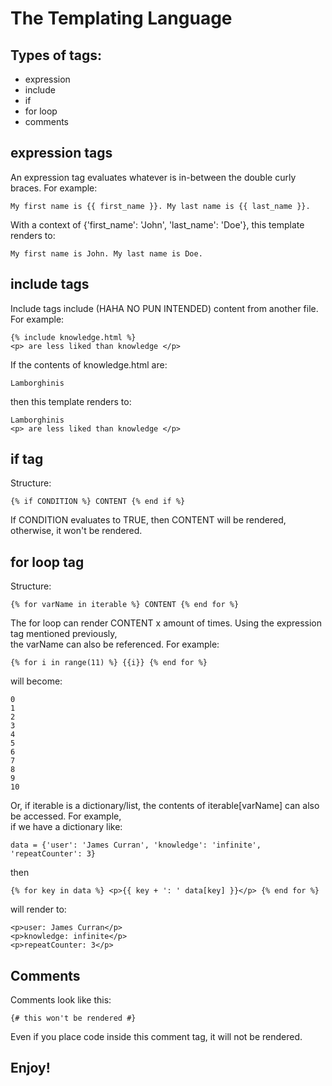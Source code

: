 # The Templating Language  

## Types of tags:
- expression
- include
- if
- for loop
- comments

## expression tags
An expression tag evaluates whatever is in-between the double curly braces. For example:
```
My first name is {{ first_name }}. My last name is {{ last_name }}.
```
With a context of {'first_name': 'John', 'last_name': 'Doe'}, this template renders to:
```
My first name is John. My last name is Doe.
```

## include tags
Include tags include (HAHA NO PUN INTENDED) content from another file. For example:
```
{% include knowledge.html %}
<p> are less liked than knowledge </p>
```
If the contents of knowledge.html are:
```
Lamborghinis
```
then this template renders to:
```
Lamborghinis
<p> are less liked than knowledge </p>
```

## if tag
Structure:
```
{% if CONDITION %} CONTENT {% end if %}
```
If CONDITION evaluates to TRUE, then CONTENT will be rendered, otherwise, it won't be rendered.

## for loop tag
Structure:
```
{% for varName in iterable %} CONTENT {% end for %}
```
The for loop can render CONTENT x amount of times. Using the expression tag mentioned previously,  
the varName can also be referenced. For example:
```
{% for i in range(11) %} {{i}} {% end for %}
```
will become:
```
0
1
2
3
4
5
6
7
8
9
10
```
Or, if iterable is a dictionary/list, the contents of iterable[varName] can also be accessed. For example,  
if we have a dictionary like:
```
data = {'user': 'James Curran', 'knowledge': 'infinite', 'repeatCounter': 3}
```
then
```
{% for key in data %} <p>{{ key + ': ' data[key] }}</p> {% end for %}
```
will render to:
```
<p>user: James Curran</p>
<p>knowledge: infinite</p>
<p>repeatCounter: 3</p>
```

## Comments

Comments look like this:
```
{# this won't be rendered #}
```
Even if you place code inside this comment tag, it will not be rendered.


## Enjoy!
